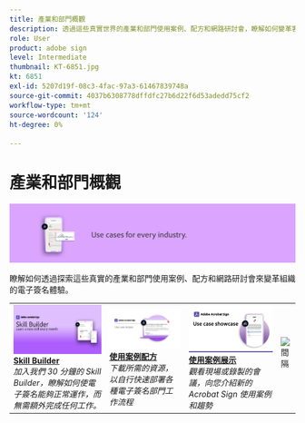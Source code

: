 ```yaml
---
title: 產業和部門概觀
description: 透過這些真實世界的產業和部門使用案例、配方和網路研討會，瞭解如何變革客戶和員工的電子簽名體驗
role: User
product: adobe sign
level: Intermediate
thumbnail: KT-6851.jpg
kt: 6851
exl-id: 5207d19f-08c3-4fac-97a3-61467839748a
source-git-commit: 4037b6308778dffdfc27b6d22f6d53adedd75cf2
workflow-type: tm+mt
source-wordcount: '124'
ht-degree: 0%

---
```


# 產業和部門概觀

![Acrobat Sign 產業影像](../assets/Hero-Industry.png)

瞭解如何透過探索這些真實的產業和部門使用案例、配方和網路研討會來變革組織的電子簽名體驗。

<table style="table-layout:fixed">
<tr>
  <td>
    <a href="innovation-series.md">
      <img alt="Skill Builder" src="../assets/SB_1280.jpg" />
    </a>
    <div>
    <a href="innovation-series.md"><strong>Skill Builder</strong></a>
    </div>
    <em>加入我們 30 分鐘的 Skill Builder，瞭解如何使電子簽名能夠正常運作，而無需額外完成任何工作。</em>
    <br>
  </td>
  <td>
    <a href="recipes.md">
      <img alt="使用案例配方" src="../assets/Expand_RecipeR.png" />
    </a>
    <div>
    <a href="recipes.md"><strong>使用案例配方</strong></a>
    </div>
    <em>下載所需的資源，以自行快速部署各種電子簽名部門工作流程</em>
    <br>
  </td>
  <td>
    <a href="use-case-showcase.md">
      <img alt="使用案例展示" src="../assets/UseCaseShowcaseR.png" />
    </a>
    <div>
    <a href="use-case-showcase.md"><strong>使用案例展示</strong></a>
    </div>
    <em>觀看現場或錄製的會議，向您介紹新的 Acrobat Sign 使用案例和趨勢</em>
    <br>
  </td>
  <td>
    <img alt="間隔" src="../assets/Whitespacer.png" />
    <div>
    <br>
  </td>
</tr>
</table>
